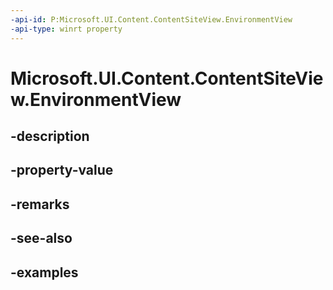 ```yaml
---
-api-id: P:Microsoft.UI.Content.ContentSiteView.EnvironmentView
-api-type: winrt property
---
```


# Microsoft.UI.Content.ContentSiteView.EnvironmentView

<!--
public Microsoft.UI.Content.ContentSiteEnvironmentView EnvironmentView { get; }
-->


## -description

## -property-value

## -remarks

## -see-also

## -examples


